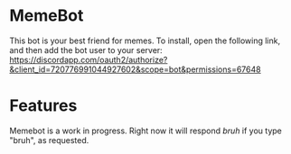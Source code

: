 # MemeBot

This bot is your best friend for memes.
To install, open the following link, and then add the bot user to your server:
https://discordapp.com/oauth2/authorize?&client_id=720776991044927602&scope=bot&permissions=67648

# Features

Memebot is a work in progress. Right now it will respond _bruh_ if you type "bruh", as requested. 
